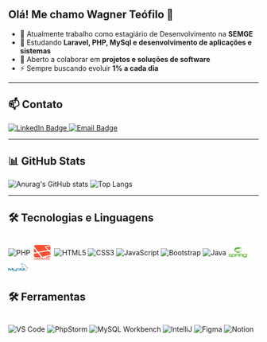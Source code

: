 ## Olá! Me chamo Wagner Teófilo 👋

- 🔭 Atualmente trabalho como estagiário de Desenvolvimento na **SEMGE**
- 🌱 Estudando **Laravel, PHP, MySql e desenvolvimento de aplicações e sistemas**
- 💬 Aberto a colaborar em **projetos e soluções de software**
- ⚡ Sempre buscando evoluir **1% a cada dia**

---

## 📫 Contato

<a href="https://www.linkedin.com/in/wagner-te%C3%B3filo-43959b2a2/" target="_blank">
  <img src="https://img.shields.io/badge/-LinkedIn-%230077B5?style=for-the-badge&logo=linkedin&logoColor=white" alt="LinkedIn Badge">
</a>
<a href="mailto:wagnerteofilo.dev@outlook.com" target="_blank">
  <img src="https://img.shields.io/badge/-Email-%23D14836?style=for-the-badge&logo=gmail&logoColor=white" alt="Email Badge">
</a>


---

## 📊 GitHub Stats

![Anurag's GitHub stats](https://github-readme-stats.vercel.app/api?username=WagnerT7&show_icons=true&theme=dark)
![Top Langs](https://github-readme-stats.vercel.app/api/top-langs/?username=WagnerT7&layout=compact&theme=dark)

---

## 🛠 Tecnologias e Linguagens

<div style="display: inline_block"><br>
  <img align="center" alt="PHP" height="30" width="40" src="https://cdn.jsdelivr.net/gh/devicons/devicon/icons/php/php-original.svg">
  <img align="center" alt="Laravel" height="30" width="40" src="https://raw.githubusercontent.com/devicons/devicon/master/icons/laravel/laravel-plain-wordmark.svg">
  <img align="center" alt="HTML5" height="30" width="40" src="https://cdn.jsdelivr.net/gh/devicons/devicon/icons/html5/html5-original.svg">
  <img align="center" alt="CSS3" height="30" width="40" src="https://cdn.jsdelivr.net/gh/devicons/devicon/icons/css3/css3-original.svg">
  <img align="center" alt="JavaScript" height="30" width="40" src="https://cdn.jsdelivr.net/gh/devicons/devicon/icons/javascript/javascript-original.svg">
  <img align="center" alt="Bootstrap" height="30" width="40" src="https://cdn.jsdelivr.net/gh/devicons/devicon/icons/bootstrap/bootstrap-plain.svg">
  <img align="center" alt="Java" height="30" width="40" src="https://cdn.jsdelivr.net/gh/devicons/devicon/icons/java/java-original.svg">
  <img align="center" alt="Spring Boot" height="30" width="40" src="https://raw.githubusercontent.com/devicons/devicon/master/icons/spring/spring-original-wordmark.svg">
  <img align="center" alt="MySQL" height="30" width="40" src="https://raw.githubusercontent.com/devicons/devicon/master/icons/mysql/mysql-plain-wordmark.svg">
</div>



## 🛠 Ferramentas

<div style="display: inline_block"><br>
  <img align="center" alt="VS Code" height="30" width="40" src="https://cdn.jsdelivr.net/gh/devicons/devicon/icons/vscode/vscode-original.svg">
  <img align="center" alt="PhpStorm" height="30" width="40" src="https://cdn.jsdelivr.net/gh/devicons/devicon/icons/phpstorm/phpstorm-original.svg">
  <img align="center" alt="MySQL Workbench" height="30" width="40" src="https://cdn.jsdelivr.net/gh/devicons/devicon/icons/mysql/mysql-original.svg">
  <img align="center" alt="IntelliJ" height="30" width="40" src="https://cdn.jsdelivr.net/gh/devicons/devicon/icons/intellij/intellij-original.svg">
  <img align="center" alt="Figma" height="30" width="40" src="https://cdn.jsdelivr.net/gh/devicons/devicon/icons/figma/figma-original.svg">
  <img align="center" alt="Notion" height="30" width="40" src="https://cdn.jsdelivr.net/gh/devicons/devicon/icons/notion/notion-original.svg">
</div>

